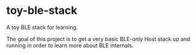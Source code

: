 # toy-ble-stack
A toy BLE stack for learning.

The goal of this project is to get a very basic BLE-only Host stack up and running in order to learn more about BLE internals.
